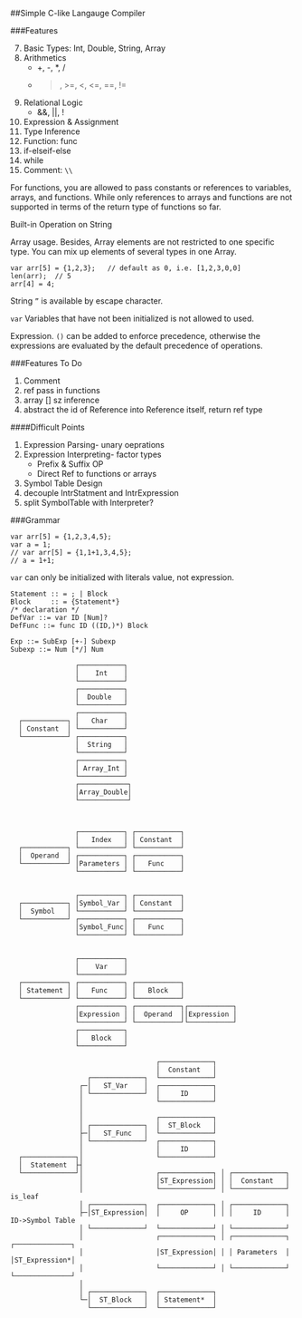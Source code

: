 ##Simple C-like Langauge Compiler

###Features

7. Basic Types: Int, Double, String, Array
1. Arithmetics
    * +, -, \*, /
    * >, >=, <, <=, ==, !=
2. Relational Logic
    * &&, ||, !
3. Expression & Assignment
3. Type Inference
4. Function: func
5. if-elseif-else
6. while
8. Comment: ``\\``

For functions, you are allowed to pass constants or references to variables, arrays, and functions.
While only references to arrays and functions are not supported in terms of the return type of functions so far.

Built-in Operation on String

Array usage.
Besides, Array elements are not restricted to one specific type.
You can mix up elements of several types in one Array.

```
var arr[5] = {1,2,3};   // default as 0, i.e. [1,2,3,0,0]
len(arr);  // 5
arr[4] = 4;
```

String
``”`` is available by escape character.

``var``
Variables that have not been initialized is not allowed to used.

Expression.
``()`` can be added to enforce precedence, otherwise the expressions are evaluated by the default precedence of operations.


###Features To Do

1. Comment
3. ref pass in functions
4. array [] sz inference
6. abstract the id of Reference into Reference itself, return ref type

####Difficult Points

1. Expression Parsing- unary oeprations
2. Expression Interpreting- factor types
    * Prefix & Suffix OP
    * Direct Ref to functions or arrays
3. Symbol Table Design
4. decouple IntrStatment and IntrExpression
5. split SymbolTable with Interpreter?

###Grammar

```
var arr[5] = {1,2,3,4,5};
var a = 1;
// var arr[5] = {1,1+1,3,4,5};
// a = 1+1;
```

``var`` can only be initialized with literals value, not expression.

```
Statement :: = ; | Block
Block     :: = {Statement*}
/* declaration */
DefVar ::= var ID [Num]?
DefFunc ::= func ID ((ID,)*) Block

Exp ::= SubExp [+-] Subexp
Subexp ::= Num [*/] Num
```

```
                ┌───────────┐                           
                │    Int    │                           
                └───────────┘                           
                ┌───────────┐                           
                │  Double   │                           
                └───────────┘                           
                ┌───────────┐                           
  ┌───────────┐ │   Char    │                           
  │ Constant  │ └───────────┘                           
  └───────────┘ ┌───────────┐                           
                │  String   │                           
                └───────────┘                           
                ┌───────────┐                           
                │ Array_Int │                           
                └───────────┘                           
                ┌────────────┐                          
                │Array_Double│                          
                └────────────┘                          
                                                        
                                                        
                                                        
                ┌───────────┐ ┌───────────┐             
                │   Index   │ │ Constant  │             
  ┌───────────┐ └───────────┘ └───────────┘             
  │  Operand  │ ┌───────────┐ ┌───────────┐             
  └───────────┘ │Parameters │ │   Func    │             
                └───────────┘ └───────────┘             
                                                        
                                                        
                ┌───────────┐ ┌───────────┐             
  ┌───────────┐ │Symbol_Var │ │ Constant  │             
  │  Symbol   │ └───────────┘ └───────────┘             
  └───────────┘ ┌───────────┐ ┌───────────┐             
                │Symbol_Func│ │   Func    │             
                └───────────┘ └───────────┘             
                                                        
                                                        
                ┌───────────┐                           
                │    Var    │                           
                └───────────┘                           
  ┌───────────┐ ┌───────────┐ ┌───────────┐             
  │ Statement │ │   Func    │ │   Block   │             
  └───────────┘ └───────────┘ └───────────┘             
                ┌───────────┐ ┌───────────┐┌───────────┐
                │Expression │ │  Operand  ││Expression │
                └───────────┘ └───────────┘└───────────┘
                ┌───────────┐                           
                │   Block   │                           
                └───────────┘                           
```


```
                                    ┌─────────────┐                                          
                                    │  Constant   │                                          
                   ┌─────────────┐  └─────────────┘                                          
                 ┌─│   ST_Var    │  ┌─────────────┐                                          
                 │ └─────────────┘  │     ID      │                                          
                 │                  └─────────────┘                                          
                 │                                                                           
                 │                  ┌─────────────┐                                          
                 │ ┌─────────────┐  │  ST_Block   │                                          
                 ├─│   ST_Func   │  └─────────────┘                                          
                 │ └─────────────┘  ┌─────────────┐                                          
                 │                  │     ID      │                                          
  ┌─────────────┐│                  └─────────────┘                                          
  │  Statement  ├┤                                                                           
  └─────────────┘│                  ┌─────────────┐ │ ┌─────────────┐                        
                 │                  │ST_Expression│ │ │  Constant   │                        
                 │                  └─────────────┘ │ └─────────────┘  is_leaf               
                 │ ┌─────────────┐  ┌─────────────┐ │ ┌─────────────┐                        
                 ├─│ST_Expression│  │     OP      │ │ │     ID      │  ID->Symbol Table      
                 │ └─────────────┘  └─────────────┘ │ └─────────────┘                        
                 │                  ┌─────────────┐ │ ┌─────────────┐ ┌──────────────┐       
                 │                  │ST_Expression│ │ │ Parameters  │ │ST_Expression*│       
                 │                  └─────────────┘ │ └─────────────┘ └──────────────┘       
                 │                                                                           
                 │ ┌─────────────┐  ┌─────────────┐                                          
                 └─│  ST_Block   │  │ Statement*  │                                          
                   └─────────────┘  └─────────────┘                                          
```
